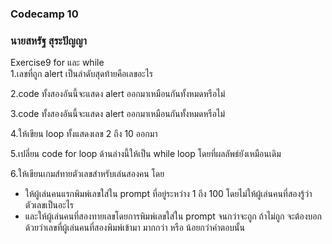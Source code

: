 ### Codecamp 10
### นายสหรัฐ  สุระปัญญา
Exercise9 for และ while  
1.เลขที่ถูก alert เป็นลำดับสุดท้ายคือเลขอะไร  

2.code ทั้งสองอันนี้จะแสดง alert   ออกมาเหมือนกันทั้งหมดหรือไม่  

3.code ทั้งสองอันนี้จะแสดง alert ออกมาเหมือนกันทั้งหมดหรือไม่  

4.ให้เขียน loop ทั้งแสดงเลข 2 ถึง 10 ออกมา  

5.เปลี่ยน code for loop ด้านล่างนี้ให้เป็น while loop โดยที่ผลลัพธ์ยังเหมือนเดิม  

6.ให้เขียนเกมส์ทายตัวเลขสำหรับเล่นสองคน โดย
- ให้ผู้เล่นคนแรกพิมพ์เลขใส่ใน prompt ที่อยู่ระหว่าง 1 ถึง 100 โดยไม่ให้ผู้เล่นคนที่สองรู้ว่าตัวเลขเป็นอะไร
- และให้ผู้เล่นคนที่สองทายเลขโดยการพิมพ์เลขใส่ใน prompt จนกว่าจะถูก ถ้าไม่ถูก จะต้องบอกด้วยว่าเลขที่ผู้เล่นคนที่สองพิมพ์เข้ามา มากกว่า หรือ น้อยกว่าคำตอบนั้น